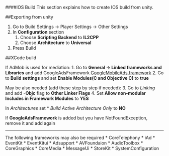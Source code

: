 ####IOS Build
This section explains how to create IOS build from unity.

##Exporting from unity
1. Go to Build Settings -> Player Settings -> Other Settings
2. In **Configuration** section 
	1. Choose **Scripting Backend** to **IL2CPP**
	2. Choose **Architecture** to **Universal**
3. Press Build


##XCode build

If AdMob is used for mediation:
	1. Go to **General -> Linked frameworks and Libraries** and add GoogleAdsFramework [GoogleMobileAds.framework](https://developers.google.com/mobile-ads-sdk/download#downloadios) 
	2. Go to **Build settings** and set **Enable Modules(C and Objective C)** to **true**

May be also needed (add these step by step if needed):
	3. Go to *Linking* and add  **-Objc** flag to **Other Linker Flags**
	4. Set **Allow non-modular Includes in Framework Modules** to **YES**

In *Architectures* set * *Build Active Architecture Only* to **NO**

If **GoogleAdsFramework** is added but you have NotFoundException, remove it and add again

--------------

The following frameworks may also be required
	* CoreTelephony
	* iAd
	* EventKit
	* EventKitui
	* Adsupport
	* AVFoundaion
	* AudioToolbox
	* CoreGraphics
	* CoreMedia
	* MessageUi
	* StoreKit
	* SystemConfiguration

